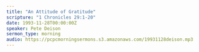 ```yaml
---
title: "An Attitude of Gratitude"
scripture: "1 Chronicles 29:1-20"
date: 1993-11-28T00:00:00Z
speaker: Pete Deison
sermon_type: morning
audio: https://pcpcmorningsermons.s3.amazonaws.com/19931128deison.mp3 
---
```



